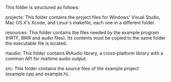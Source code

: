 This folder is structured as follows:

projects: This folder contains the project files for Windows' Visual Studio, Mac OS X's Xcode, and Linux's makefile, each one in a different folder.

resources: This folder contains the files needed by the example program (HRTF, BRIR and audio files). Its contents must be copied to the same folder the executable file is located.

rtaudio: This folder contains RtAudio library, a cross-platform library with a common API for realtime audio output.

src: This folder contains the source files of the example project (example.cpp and example.h).